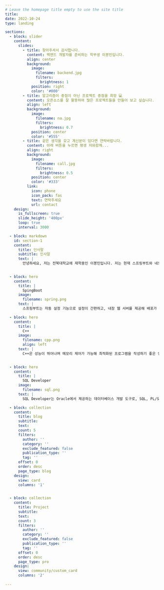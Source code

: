 ```yaml
---
# Leave the homepage title empty to use the site title
title:
date: 2022-10-24
type: landing

sections:
  - block: slider
    content:
      slides:
        - title: 찾아주셔서 감사합니다.
          content: 백엔드 개발자를 준비하는 학부생 이봉민입니다.
          align: center
          background:
            image:
              filename: backend.jpg
              filters:
                brightness: 1
            position: right
            color: '#000'
        - title: 알고리즘이 중점이 아닌 프로젝트 중점을 희망 💻
          content: 오픈소스를 잘 활용하여 많은 프로젝트들을 만들어 보고 싶습니다.
          align: left
          background:
            image:
              filename: na.jpg
              filters:
                brightness: 0.7
            position: center
            color: '#555'
        - title: 같은 생각을 갖고 계신분이 있다면 연락바랍니다.
          content: 아래 버튼을 누르면 평생 저와함께...
          align: right
          background:
            image:
              filename: call.jpg
              filters:
                brightness: 0.5
            position: center
            color: '#333'
          link:
            icon: phone
            icon_pack: fas
            text: 연락주세요
            url: contact
    design:
      is_fullscreen: true
      slide_height: '400px'
      loop: true
      interval: 3000

  - block: markdown
    id: section-1
    content:
      title: 인사말
      subtitle: 인사말
      text: |
        안녕하세요, 저는 전북대학교에 재학중인 이봉민입니다. 저는 현재 스프링부트와 네트워크에 대해서 공부를 하고 있는 중이며, 가장 자신있는 언어는 C++입니다. 현재 USB 이슈로 프로젝트 코드들을 업로드를 하지 못하여 사죄의 말씀을 드립니다. 최대한 빠른 시일 내에 업로드하겠습니다.
        

  - block: hero
    content:
      title: |
        SpingBoot 
      image:
        filename: spring.png
      text: |
        스프링부트는 자동 설정 기능으로 설정이 간편하고, 내장 웹 서버를 제공해 배포가 쉽습니다. 또한, 마이크로서비스 아키텍처 개발에 적합하며 대규모 커뮤니티의 지원을 받을 수 있습니다.

  - block: hero
    content:
      title: |
        C++ 
      image:
        filename: cpp.png
        align: left
      text: |
        C++은 성능이 뛰어나며 메모리 제어가 가능해 최적화된 프로그램을 작성하기 좋은 언어입니다.
          

  - block: hero
    content:
      title: |
        SQL Developer
      image:
        filename: sql.png
      text: |
        SQL Developer는 Oracle에서 제공하는 데이터베이스 개발 도구로, SQL, PL/SQL 작업을 쉽게 수행할 수 있도록 도와줍니다. SQL 쿼리 실행, 데이터베이스 객체 관리, 디버깅 기능 등을 제공하여 데이터베이스 개발자 및 관리자에게 유용한 기능을 제공합니다.

  - block: collection
    content:
      title: blog
      subtitle:
      text:
      count: 5
      filters:
        author: ''
        category: ''
        exclude_featured: false
        publication_type: ''
        tag: ''
      offset: 0
      order: desc
      page_type: blog
    design:
      view: card
      columns: '1' 
          

  - block: collection
    content:
      title: Project
      subtitle:
      text:
      count: 3
      filters:
        author: ''
        category: ''
        exclude_featured: false
        publication_type: ''
        tag: ''
      offset: 0
      order: desc
      page_type: pro
    design:
      view: community/custom_card
      columns: '2'
        
---
```

